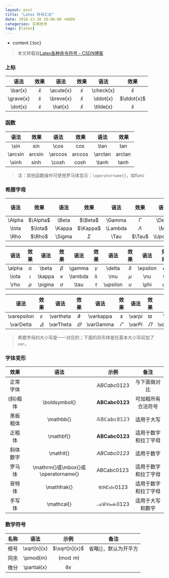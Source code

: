 ```yaml
---
layout: post
title: "Latex 符号汇总"
date: 2018-12-30 10:00:00 +0800 
categories: 实用技术
tags: [latex]
---
```

* content
{:toc}

> 本文转载自[Latex各种命令符号 - CSDN博客](https://blog.csdn.net/garfielder007/article/details/51646604)

<!-- more -->
### 上标

|   语法    |    效果     |   语法    |    效果     |   语法    |    效果     |
| :-------: | :---------: | :-------: | :---------: | :-------: | :---------: |
|  \bar{x}  |  $\bar{x}$  | \acute{x} | $\acute{x}$ | \check{x} | $\check{x}$ |
| \grave{x} | $\grave{x}$ | \breve{x} | $\breve{x}$ | \ddot{x}  | $\ddot{x}$  |
|  \dot{x}  |  $\dot{x}$  |  \hat{x}  |  $\hat{x}$  | \tilde{x} | $\tilde{x}$ |

### 函数

|  语法   |   效果    |  语法   |   效果    |  语法   |   效果    |
| :-----: | :-------: | :-----: | :-------: | :-----: | :-------: |
|  \sin   |  $\sin$   |  \cos   |  $\cos$   |  \tan   |  $\tan$   |
| \arcsin | $\arcsin$ | \arccos | $\arccos$ | \arctan | $\arctan$ |
|  \sinh  |  $\sinh$  |  \cosh  |  $\cosh$  |  \tanh  |  $\tanh$  |

> 注：其他函数操作可使用罗马体显示：`\operatorname{}`，如$\operatorname{func}$

### 希腊字母

|  语法  |   效果   |  语法  |   效果   |  语法   |   效果    |   语法   |    效果    |   语法   |    效果    | 语法  |  效果   |   语法   |    效果    |  语法  |   效果   |
| :----: | :------: | :----: | :------: | :-----: | :-------: | :------: | :--------: | :------: | :--------: | :---: | :-----: | :------: | :--------: | :----: | :------: |
| \Alpha | $\Alpha$ | \Beta  | $\Beta$  | \Gamma  | $\Gamma$  |  \Delta  |  $\Delta$  | \Epsilon | $\Epsilon$ | \Zeta | $\Zeta$ |   \Eta   |   $\Eta$   | \Theta | $\Theta$ |
| \Iota  | $\Iota$  | \Kappa | $\Kappa$ | \Lambda | $\Lambda$ |   \Mu    |   $\Mu$    |   \Nu    |   $\Nu$    |  \Xi  |  $\Xi$  | \Omicron | $\Omicron$ |  \Pi   |  $\Pi$   |
|  \Rho  |  $\Rho$  | \Sigma | $\Sigma$ |  \Tau   |  $\Tau$   | \Upsilon | $\Upsilon$ |   \Phi   |   $\Phi$   | \Chi  | $\Chi$  |   \Psi   |   $\Psi$   | \Omega | $\Omega$ |


|  语法  |   效果   |  语法  |   效果   |  语法   |   效果    |   语法   |    效果    |   语法   |    效果    | 语法  |  效果   |   语法   |    效果    |  语法  |   效果   |
| :----: | :------: | :----: | :------: | :-----: | :-------: | :------: | :--------: | :------: | :--------: | :---: | :-----: | :------: | :--------: | :----: | :------: |
| \alpha | $\alpha$ | \beta  | $\beta$  | \gamma  | $\gamma$  |  \delta  |  $\delta$  | \epsilon | $\epsilon$ | \zeta | $\zeta$ |   \eta   |   $\eta$   | \theta | $\theta$ |
| \iota  | $\iota$  | \kappa | $\kappa$ | \lambda | $\lambda$ |   \mu    |   $\mu$    |   \nu    |   $\nu$    |  \xi  |  $\xi$  | \omicron | $\omicron$ |  \pi   |  $\pi$   |
|  \rho  |  $\rho$  | \sigma | $\sigma$ |  \tau   |  $\tau$   | \upsilon | $\upsilon$ |   \phi   |   $\phi$   | \chi  | $\chi$  |   \psi   |   $\psi$   | \omega | $\omega$ |

|    语法     |     效果      |   语法    |    效果     |   语法    |    效果     |  语法  |   效果   |    语法    |     效果     |   语法    |    效果     |  语法   |   效果    |
| :---------: | :-----------: | :-------: | :---------: | :-------: | :---------: | :----: | :------: | :--------: | :----------: | :-------: | :---------: | :-----: | :-------: |
| \varepsilon | $\varepsilon$ | \vartheta | $\vartheta$ | \varkappa | $\varkappa$ | \varpi | $\varpi$ |  \varrho   |  $\varrho$   | \varsigma | $\varsigma$ | \varphi | $\varphi$ |
|  \varDelta  |  $\varDelta$  | \varTheta | $\varTheta$ | \varGamma | $\varGamma$ | \varPi | $\varPi$ | \varLambda | $\varLambda$ | \varSigma | $\varSigma$ | \varPhi | $\varPhi$ |

> 希腊字母的大小写是一一对应的；下面的异形体是在基本大小写前加了`var`。

### 字体变形

|   效果   |                语法                 |            示例             |         备注         |
| :------: | :---------------------------------: | :-------------------------: | :------------------: |
| 正常字体 |                                     |        $ABCabc0123$         |     与下面做对比     |
| (斜)粗体 |            \boldsymbol{}            |  $\boldsymbol{ABCabc0123}$  |  可加粗所有合法符号  |
| 黑板粗体 |              \mathbb{}              |    $\mathbb{ABCabc0123}$    |      适用于大写      |
|  正粗体  |              \mathbf{}              |    $\mathbf{ABCabc0123}$    | 适用于数字和拉丁字母 |
| 斜体数字 |              \mathit{}              |    $\mathit{ABCabc0123}$    |      适用于数字      |
|  罗马体  | \mathrm{}或\mbox{}或\operatorname{} | $\operatorname{ABCabc0123}$ | 适用于数字和拉丁字母 |
|  哥特体  |             \mathfrak{}             |   $\mathfrak{ABCabc0123}$   | 适用于数字和拉丁字母 |
|  手写体  |             \mathcal{}              |   $\mathcal{ABCabc0123}$    |   适用于大写和数字   |

### 数学符号

| 名称  |    语法     |     示例      |         备注         |
| :---: | :---------: | :-----------: | :------------------: |
| 根号  | \sqrt[n]{x} | $\sqrt[n]{x}$ | 省略[]，默认为开平方 |
| 同余  |  \pmod{m}   |  $\pmod{m}$   |                      |
| 微分  | \partial{x} | $\partial{x}$ |                      |
